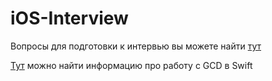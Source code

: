 # iOS-Interview

Вопросы для подготовки к интервью вы можете найти [тут](https://github.com/heartsker/iOS-Interview/blob/main/QA.md)

[Тут](https://github.com/heartsker/iOS-Interview/blob/main/GCD.playground/Contents.swift) можно найти информацию про работу с GCD в Swift
